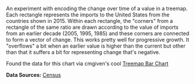 An experiment with encoding the change over time of a value in a treemap. Each rectangle represents the imports to the United States from the countries shown in 2015. Within each rectangle, the "corners" from a rectangle of the same ratio are drawn according to the value of imports from an earlier decade (2005, 1995, 1985) and these corners are connected to form a vector of change. This works pretty well for progressive growth. It "overflows" a bit when an earlier value is higher than the current but other than that it suffers a bit for representing change that's negative.

Found the data for this chart via cmgiven's cool [Treemap Bar Chart](https://bl.ocks.org/cmgiven/018fd027d443b177e18fffb9afcdb5bd)

**Data Sources:** [Census](https://www.census.gov/foreign-trade/balance/index.html)
